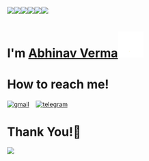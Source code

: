 <img src="https://thumbs.gfycat.com/RichDecentGodwit-max-1mb.gif" width="60px"/><img src="https://thumbs.gfycat.com/RichDecentGodwit-max-1mb.gif" width="60px"/><img src="https://thumbs.gfycat.com/RichDecentGodwit-max-1mb.gif" width="60px"/><img src="https://thumbs.gfycat.com/RichDecentGodwit-max-1mb.gif" width="60px"/><img src="https://thumbs.gfycat.com/RichDecentGodwit-max-1mb.gif" width="60px"/><img src="https://thumbs.gfycat.com/RichDecentGodwit-max-1mb.gif" width="60px"/>
<h1>I'm <a href="https://github.com/RemuruSama">Abhinav Verma<a><img src="https://github.com/Kathryn-Jie/Kathryn-Jie/blob/main/wave.gif" width="60px"/></h1>
<h1>How to reach me!</h1>
<a href="mailto: abhinavftp98@gmail.com" target="blank"><img align="center" src="https://cdn.icon-icons.com/icons2/2530/PNG/512/gmail_button_icon_151848.png" alt="gmail" width="100px" /></a>    &nbsp;&nbsp;
    <a href="https://t.me/AbhinavVermabest" target="blank"><img align="center"
           src="https://cdn.icon-icons.com/icons2/2530/PNG/512/telegram_button_icon_151837.png" alt="telegram" width="110px" /></a>
<h1>Thank You!👦</h1>
    
![](https://komarev.com/ghpvc/?username=RemuruSama&color=f7022a)



